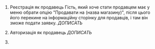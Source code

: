1. Реєстрація як продавець
Гість, який хоче стати продавцем має у меню обрати опцію "Продавати на (назва магазину)", після цього його перекине на інформаційну сторінку для продавців, і там він зможе подати заявку.
_ДОПИСАТЬ_

2. Авторизація як продавець
_ДОПИСАТЬ_

3. 